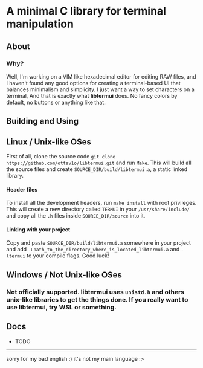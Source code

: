 # A minimal C library for terminal manipulation
## About
### Why?
Well, I'm working on a VIM like hexadecimal editor for editing RAW files, and I haven't found any good options for creating a terminal-based UI that balances minimalism and simplicity. I just want a way to set characters on a terminal, And that is exactly what __libtermui__ does. No fancy colors by default, no buttons or anything like that.

## Building and Using
## Linux / Unix-like OSes
First of all, clone the source code `git clone https://github.com/ottav1o/libtermui.git` and run `Make`. This will build all the source files and create `SOURCE_DIR/build/libtermui.a`, a static linked library.

#### Header files
To install all the development headers, run `make install` with root privileges. This will create a new directory called `TERMUI` in your `/usr/share/include/` and copy all the `.h` files inside `SOURCE_DIR/source` into it.

#### Linking with your project
Copy and paste `SOURCE_DIR/build/libtermui.a` somewhere in your project and add `-Lpath_to_the_directory_where_is_located_libtermui.a` and `-ltermui` to your compile flags. Good luck!

## Windows / Not Unix-like OSes
### Not officially supported. libtermui uses `unistd.h` and others unix-like libraries to get the things done. If you really want to use libtermui, try WSL or something.

## Docs
- TODO

---
sorry for my bad english :) it's not my main language :>
